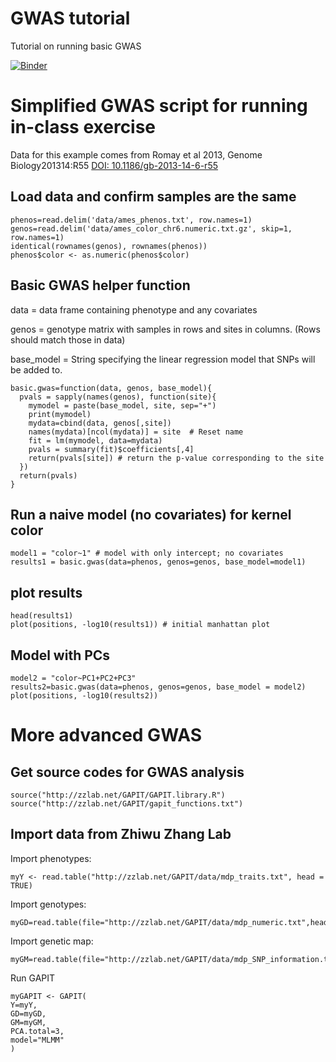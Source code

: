 # GWAS tutorial
Tutorial on running basic GWAS

[![Binder](https://mybinder.org/badge_logo.svg)]( https://mybinder.org/v2/gh/dpaudel/gwas_tutorial/main?urlpath=rstudio )

# Simplified GWAS script for running in-class exercise

Data for this example comes from Romay et al 2013, Genome Biology201314:R55 [DOI: 10.1186/gb-2013-14-6-r55](https://genomebiology.biomedcentral.com/articles/10.1186/gb-2013-14-6-r55)

## Load data and confirm samples are the same

```
phenos=read.delim('data/ames_phenos.txt', row.names=1)
genos=read.delim('data/ames_color_chr6.numeric.txt.gz', skip=1, row.names=1)
identical(rownames(genos), rownames(phenos))
phenos$color <- as.numeric(phenos$color)
```
## Basic GWAS helper function

data = data frame containing phenotype and any covariates

genos = genotype matrix with samples in rows and sites in columns. (Rows should match those in data)

base_model = String specifying the linear regression model that SNPs will be added to. 

```
basic.gwas=function(data, genos, base_model){
  pvals = sapply(names(genos), function(site){
	mymodel = paste(base_model, site, sep="+")
	print(mymodel)
	mydata=cbind(data, genos[,site])
	names(mydata)[ncol(mydata)] = site	# Reset name
	fit = lm(mymodel, data=mydata)
	pvals = summary(fit)$coefficients[,4] 
	return(pvals[site])	# return the p-value corresponding to the site
  })
  return(pvals)
}
```

## Run a naive model (no covariates) for kernel color

```
model1 = "color~1" # model with only intercept; no covariates
results1 = basic.gwas(data=phenos, genos=genos, base_model=model1)
```

## plot results

```
head(results1)
plot(positions, -log10(results1)) # initial manhattan plot
```
## Model with PCs

```
model2 = "color~PC1+PC2+PC3"
results2=basic.gwas(data=phenos, genos=genos, base_model = model2)
plot(positions, -log10(results2))
```

# More advanced GWAS
## Get source codes for GWAS analysis

```
source("http://zzlab.net/GAPIT/GAPIT.library.R")
source("http://zzlab.net/GAPIT/gapit_functions.txt")
```
## Import data from Zhiwu Zhang Lab

Import phenotypes:

```
myY <- read.table("http://zzlab.net/GAPIT/data/mdp_traits.txt", head = TRUE)
```

Import genotypes:

```
myGD=read.table(file="http://zzlab.net/GAPIT/data/mdp_numeric.txt",head=T)
```

Import genetic map:

```
myGM=read.table(file="http://zzlab.net/GAPIT/data/mdp_SNP_information.txt",head=T)
```

Run GAPIT

```
myGAPIT <- GAPIT(
Y=myY,
GD=myGD,
GM=myGM,
PCA.total=3,
model="MLMM"
)
```
